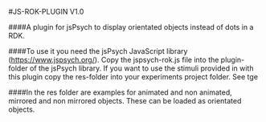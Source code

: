 #JS-ROK-PLUGIN V1.0

####A plugin for jsPsych to display orientated objects instead of dots in a RDK.  

####To use it you need the jsPsych JavaScript library (https://www.jspsych.org/). Copy the jspsych-rok.js file into the plugin-folder of the jsPsych library. If you want to use the stimuli provided in with this plugin copy the res-folder into your experiments project folder. See tge 

####In the res folder are examples for animated and non animated, mirrored and non mirrored objects. These can be loaded as orientated objects.

 